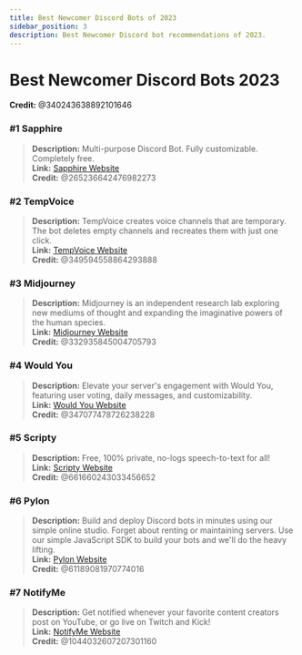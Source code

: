 ```yaml
---
title: Best Newcomer Discord Bots of 2023
sidebar_position: 3
description: Best Newcomer Discord bot recommendations of 2023.
---
```


# Best Newcomer Discord Bots 2023
**Credit:** @340243638892101646

### #1 Sapphire

> **Description:** Multi-purpose Discord Bot. Fully customizable. Completely free. <br/>
**Link:**  [Sapphire Website](https://sapph.xyz/)  <br/>
**Credit:** @265236642476982273

### #2 TempVoice

> **Description:** TempVoice creates voice channels that are temporary. The bot deletes empty channels and recreates them with just one click. <br/>
**Link:**  [TempVoice Website](https://tempvoice.xyz/)  <br/>
**Credit:** @349594558864293888

### #3 Midjourney

> **Description:** Midjourney is an independent research lab exploring new mediums of thought and expanding the imaginative powers of the human species. <br/>
**Link:**  [Midjourney Website](https://www.midjourney.com/)  <br/>
**Credit:** @332935845004705793

### #4 Would You

> **Description:** Elevate your server's engagement with Would You, featuring user voting, daily messages, and customizability. <br/>
**Link:**  [Would You Website](https://wouldyoubot.gg/)  <br/>
**Credit:** @347077478726238228

### #5 Scripty

> **Description:** Free, 100% private, no-logs speech-to-text for all! <br/>
**Link:**  [Scripty Website](https://scripty.org/)  <br/>
**Credit:** @661660243033456652

### #6 Pylon

> **Description:** Build and deploy Discord bots in minutes using our simple online studio. Forget about renting or maintaining servers. Use our simple JavaScript SDK to build your bots and we'll do the heavy lifting. <br/>
**Link:**  [Pylon Website](https://pylon.bot/)  <br/>
**Credit:** @61189081970774016
 
### #7 NotifyMe

> **Description:** Get notified whenever your favorite content creators post on YouTube, or go live on Twitch and Kick! <br/>
**Link:**  [NotifyMe Website](https://notifymebot.com/)  <br/>
**Credit:** @1044032607207301160

